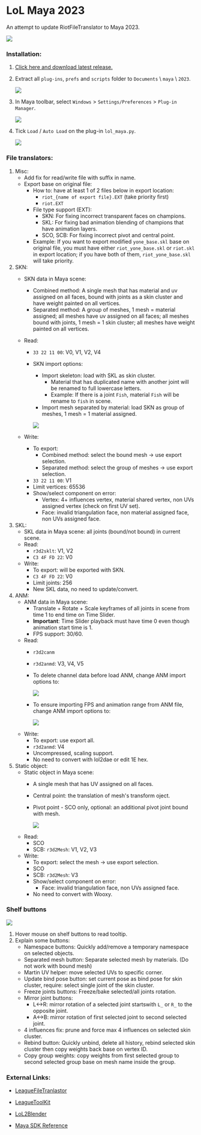 # LoL Maya 2023
An attempt to update RiotFileTranslator to Maya 2023.

![](https://i.imgur.com/cRpMpYt.gif)

### Installation:
1. [Click here and download latest release.](https://github.com/tarngaina/lol_maya/releases)


2. Extract all `plug-ins`, `prefs` and `scripts` folder to `Documents` \ `maya` \ `2023`.

    ![](https://i.imgur.com/OuXcoD7.png)

3. In Maya toolbar, select `Windows` > `Settings/Preferences` > `Plug-in Manager`.

    ![](https://i.imgur.com/fawHenl.png)

4. Tick `Load` / `Auto Load` on the plug-in `lol_maya.py`.

    ![](https://i.imgur.com/D0Za7BU.png)


### File translators:
1. Misc:
    - Add fix for read/write file with suffix in name.
    - Export base on original file:
        - How to: have at least 1 of 2 files below in export location:
            - `riot_{name of export file}.EXT` (take priority first)
            - `riot.EXT`
        - File type support (EXT):
            - SKN: For fixing incorrect transparent faces on champions.
            - SKL: For fixing bad animation blending of champions that have animation layers.
            - SCO, SCB: For fixing incorrect pivot and central point.
        - Example: If you want to export modified `yone_base.skl` base on original file, you must have either `riot_yone_base.skl` or `riot.skl` in export location; if you have both of them, `riot_yone_base.skl` will take priority.
2. SKN: 
    - SKN data in Maya scene: 
        - Combined method: A single mesh that has material and uv assigned on all faces, bound with joints as a skin cluster and have weight painted on all vertices.
        - Separated method: A group of meshes, 1 mesh = material assigned; all meshes have uv assigned on all faces; all meshes bound with joints, 1 mesh = 1 skin cluster; all meshes have weight painted on all vertices.
    - Read: 
        - `33 22 11 00`: V0, V1, V2, V4
        - SKN import options:
            - Import skeleton: load with SKL as skin cluster.
                - Material that has duplicated name with another joint will be renamed to full lowercase letters. 
                - Example: If there is a joint `Fish`, material `Fish` will be rename to `fish` in scene.
            - Import mesh separated by material: load SKN as group of meshes, 1 mesh = 1 material assigned.
        
            ![](https://i.imgur.com/HhoFMLu.png)

    - Write: 
        - To export: 
            - Combined method: select the bound mesh -> use export selection.
            - Separated method: select the group of meshes -> use export selection.
        - `33 22 11 00`: V1
        - Limit vertices: 65536 
        - Show/select component on error: 
            - Vertex: 4+ influences vertex, material shared vertex, non UVs assigned vertex (check on first UV set).
            - Face: invalid triangulation face, non material assigned face, non UVs assigned face.
3. SKL:
    - SKL data in Maya scene: all joints (bound/not bound) in current scene.
    - Read: 
        - `r3d2sklt`: V1, V2
        - `C3 4F FD 22`: V0
    - Write:
        - To export: will be exported with SKN.
        - `C3 4F FD 22`: V0 
        - Limit joints: 256
        - New SKL data, no need to update/convert.
4. ANM:
    - ANM data in Maya scene: 
        - Translate + Rotate + Scale keyframes of all joints in scene from time 1 to end time on Time Slider.
        - **Important**: Time Slider playback must have time 0 even though animation start time is 1.
        - FPS support: 30/60.
    - Read: 
        - `r3d2canm`
        - `r3d2anmd`: V3, V4, V5
        - To delete channel data before load ANM, change ANM import options to:
        
            ![](https://i.imgur.com/BWnCj2T.png)

        - To ensure importing FPS and animation range from ANM file, change ANM import options to:
            
            ![](https://i.imgur.com/2hJvlGt.png)
    - Write:
        - To export: use export all.
        - `r3d2anmd`: V4 
        - Uncompressed, scaling support.
        - No need to convert with lol2dae or edit 1E hex.
5. Static object:
    - Static object in Maya scene: 
        - A single mesh that has UV assigned on all faces. 
        - Central point: the translation of mesh's transform oject.
        - Pivot point - SCO only, optional: an additional pivot joint bound with mesh.
            
            ![](https://i.imgur.com/XZFvV3V.png)
    - Read:
        - SCO 
        - SCB: `r3d2Mesh`: V1, V2, V3
    - Write:
        - To export: select the mesh -> use export selection.
        - SCO
        - SCB: `r3d2Mesh`: V3 
        - Show/select component on error: 
            - Face: invalid triangulation face, non UVs assigned face.
        - No need to convert with Wooxy.


### Shelf buttons
![](https://i.imgur.com/jywPEoy.png)
1. Hover mouse on shelf buttons to read tooltip.
2. Explain some buttons:
    - Namespace buttons: Quickly add/remove a temporary namespace on selected objects.
    - Separated mesh button: Separate selected mesh by materials. (Do not work with bound mesh)
    - Martin UV helper: move selected UVs to specific corner.
    - Update bind pose button: set current pose as bind pose for skin cluster, require: select single joint of the skin cluster.
    - Freeze joints buttons: Freeze/bake selected/all joints rotation.
    - Mirror joint buttons:
        - L<->R: mirror rotation of a selected joint startswith `L_` or `R_` to the opposite joint.
        - A<->B: mirror rotation of first selected joint to second selected joint.
    - 4 influences fix: prune and force max 4 influences on selected skin cluster.
    - Rebind button: Quickly unbind, delete all history, rebind selected skin cluster then copy weights back base on vertex ID.
    - Copy group weights: copy weights from first selected group to second selected group base on mesh name inside the group.

### External Links:

- [LeagueFileTranlastor](https://github.com/LoL-Fantome/LeagueFileTranslator)

- [LeagueToolKit](https://github.com/LoL-Fantome/LeagueToolkit)

- [LoL2Blender](https://github.com/WorldSEnder/LoL2Blender)

- [Maya SDK Reference](https://help.autodesk.com/cloudhelp/2023/ENU/Maya-SDK/cpp_ref/modules.html)
